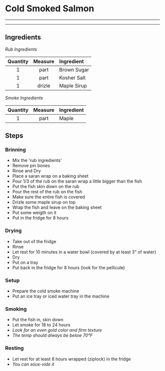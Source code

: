 # Cold Smoked Salmon

---

---

## Ingredients

*Rub Ingredients*

| **Quantity** | **Measure** | **Ingredient** |
| :----------: | :---------: | :------------- |
|      1       |    part     | Brown Sugar    |
|      1       |    part     | Kosher Salt    |
|      1       |   drizle    | Maple Sirup    |

*Smoke Ingredients*

| **Quantity** | **Measure** | **Ingredient** |
| :----------: | :---------: | :------------- |
|      1       |    part     | Maple         |

## Steps

### Brinning

- Mix the 'rub ingredients'
- Remove pin bones
- Rinse and Dry
- Place a saran wrap on a baking sheet
- Pour 1/3 of the rub on the saran wrap a little bigger than the fish
- Put the fish skin down on the rub
- Pour the rest of the rub on the fish
- Make sure the entire fish is covered
- Drizle some maple sirup on top
- Wrap the fish and leave on the baking sheet
- Put some weigth on it
- Put in the fridge for 8 hours

### Drying

- Take out of the fridge
- Rinse
- Let rest for 10 minutes in a water bowl (covered by at least 3" of water)
- Dry
- Put on a tray
- Put back in the fridge for 8 hours (look for the pellicule)

### Setup

- Prepare the cold smoke machine
- Put an ice tray or iced water tray in the machine

### Smoking

- Put the fish in, skin down
- Let smoke for 18 to 24 hours
- *Look for an even gold color and firm texture*
- *The temp should always be below 70°F*

### Resting

- Let rest for at least 8 hours wrapped (ziplock) in the fridge
- *You can sous-vide it*
  